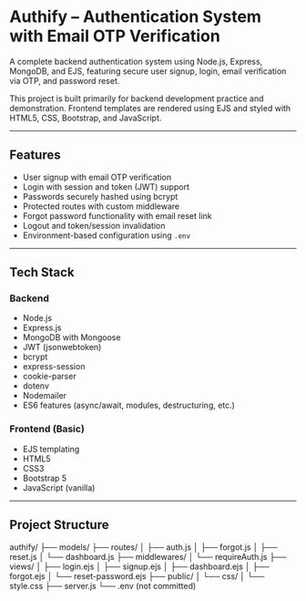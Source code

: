 # Authify – Authentication System with Email OTP Verification

A complete backend authentication system using Node.js, Express, MongoDB, and EJS, featuring secure user signup, login, email verification via OTP, and password reset.

This project is built primarily for backend development practice and demonstration. Frontend templates are rendered using EJS and styled with HTML5, CSS, Bootstrap, and JavaScript.

---

## Features

- User signup with email OTP verification
- Login with session and token (JWT) support
- Passwords securely hashed using bcrypt
- Protected routes with custom middleware
- Forgot password functionality with email reset link
- Logout and token/session invalidation
- Environment-based configuration using `.env`

---

## Tech Stack

### Backend

- Node.js
- Express.js
- MongoDB with Mongoose
- JWT (jsonwebtoken)
- bcrypt
- express-session
- cookie-parser
- dotenv
- Nodemailer
- ES6 features (async/await, modules, destructuring, etc.)

### Frontend (Basic)

- EJS templating
- HTML5
- CSS3
- Bootstrap 5
- JavaScript (vanilla)

---

## Project Structure

authify/
├── models/
├── routes/
│ ├── auth.js
│ ├── forgot.js
│ ├── reset.js
│ └── dashboard.js
├── middlewares/
│ └── requireAuth.js
├── views/
│ ├── login.ejs
│ ├── signup.ejs
│ ├── dashboard.ejs
│ ├── forgot.ejs
│ └── reset-password.ejs
├── public/
│ └── css/
│ └── style.css
├── server.js
└── .env (not committed)
